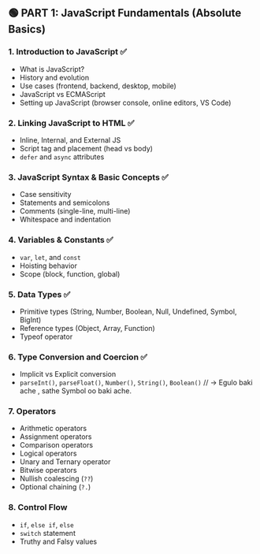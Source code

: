 ## 🟢 PART 1: JavaScript Fundamentals (Absolute Basics)

### 1. Introduction to JavaScript ✅

- What is JavaScript?
- History and evolution
- Use cases (frontend, backend, desktop, mobile)
- JavaScript vs ECMAScript
- Setting up JavaScript (browser console, online editors, VS Code)

### 2. Linking JavaScript to HTML ✅

- Inline, Internal, and External JS
- Script tag and placement (head vs body)
- `defer` and `async` attributes

### 3. JavaScript Syntax & Basic Concepts ✅

- Case sensitivity
- Statements and semicolons
- Comments (single-line, multi-line)
- Whitespace and indentation

### 4. Variables & Constants ✅

- `var`, `let`, and `const`
- Hoisting behavior
- Scope (block, function, global)

### 5. Data Types ✅

- Primitive types (String, Number, Boolean, Null, Undefined, Symbol, BigInt)
- Reference types (Object, Array, Function)
- Typeof operator

### 6. Type Conversion and Coercion ✅

- Implicit vs Explicit conversion
- `parseInt()`, `parseFloat()`, `Number()`, `String()`, `Boolean()` // -> Egulo baki ache , sathe Symbol oo baki ache. 



### 7. Operators

- Arithmetic operators
- Assignment operators
- Comparison operators
- Logical operators
- Unary and Ternary operator
- Bitwise operators
- Nullish coalescing (`??`)
- Optional chaining (`?.`)

### 8. Control Flow

- `if`, `else if`, `else`
- `switch` statement
- Truthy and Falsy values
